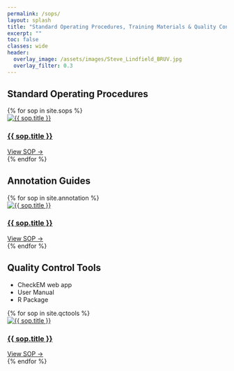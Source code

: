 ```yaml
---
permalink: /sops/
layout: splash
title: "Standard Operating Procedures, Training Materials & Quality Control Tools"
excerpt: ""
toc: false
classes: wide
header:
  overlay_image: /assets/images/Steve_Lindfield_BRUV.jpg
  overlay_filter: 0.3
---
```


## Standard Operating Procedures
<div class="sops-grid">
  {% for sop in site.sops %}
    <div class="sops-card">
      <a href="{{ sop.external_url | default: sop.url }}" target="_blank" rel="noopener">
        <div class="sop-image">
          <img src="{{ sop.image }}" alt="{{ sop.title }}">
        </div>
        <h3 class="sop-title">{{ sop.title }}</h3>
      </a>
                <a class="read-more" href="{{ sop.external_url | default: sop.url }}" target="_blank" rel="noopener">
            View SOP →
          </a>
    </div>
  {% endfor %}
</div>

## Annotation Guides
<div class="sops-grid">
  {% for sop in site.annotation %}
    <div class="sops-card">
      <a href="{{ sop.external_url | default: sop.url }}" target="_blank" rel="noopener">
        <div class="sop-image">
          <img src="{{ sop.image }}" alt="{{ sop.title }}">
        </div>
        <h3 class="sop-title">{{ sop.title }}</h3>
      </a>
                <a class="read-more" href="{{ sop.external_url | default: sop.url }}" target="_blank" rel="noopener">
            View SOP →
          </a>
    </div>
  {% endfor %}
</div>

## Quality Control Tools
- CheckEM web app
- User Manual
- R Package

<div class="sops-grid">
  {% for sop in site.qctools %}
    <div class="sops-card">
      <a href="{{ sop.external_url | default: sop.url }}" target="_blank" rel="noopener">
        <div class="sop-image">
          <img src="{{ sop.image }}" alt="{{ sop.title }}">
        </div>
        <h3 class="sop-title">{{ sop.title }}</h3>
      </a>
                <a class="read-more" href="{{ sop.external_url | default: sop.url }}" target="_blank" rel="noopener">
            View SOP →
          </a>
    </div>
  {% endfor %}
</div>